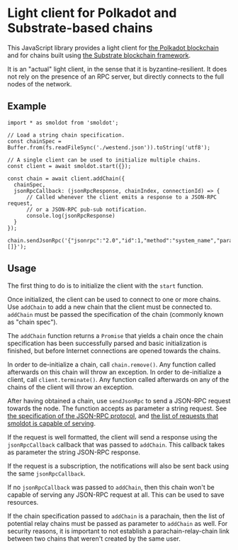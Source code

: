 # Light client for Polkadot and Substrate-based chains

This JavaScript library provides a light client for
[the Polkadot blockchain](https://polkadot.network/) and for chains built
using [the Substrate blockchain framework](https://substrate.dev/).

It is an "actual" light client, in the sense that it is byzantine-resilient.
It does not rely on the presence of an RPC server, but directly connects to
the full nodes of the network.

## Example

```
import * as smoldot from 'smoldot';

// Load a string chain specification.
const chainSpec = Buffer.from(fs.readFileSync('./westend.json')).toString('utf8');

// A single client can be used to initialize multiple chains.
const client = await smoldot.start({});

const chain = await client.addChain({
  chainSpec,
  jsonRpcCallback: (jsonRpcResponse, chainIndex, connectionId) => {
      // Called whenever the client emits a response to a JSON-RPC request,
      // or a JSON-RPC pub-sub notification.
      console.log(jsonRpcResponse)
  }
});

chain.sendJsonRpc('{"jsonrpc":"2.0","id":1,"method":"system_name","params":[]}');
```

## Usage

The first thing to do is to initialize the client with the `start` function.

Once initialized, the client can be used to connect to one or more chains. Use `addChain` to add
a new chain that the client must be connected to. `addChain` must be passed the specification of
the chain (commonly known as "chain spec").

The `addChain` function returns a `Promise` that yields a chain once the chain specification has
been successfully parsed and basic initialization is finished, but before Internet connections
are opened towards the chains.

In order to de-initialize a chain, call `chain.remove()`. Any function called afterwards on this
chain will throw an exception.
In order to de-initialize a client, call `client.terminate()`. Any function called afterwards on
any of the chains of the client will throw an exception.

After having obtained a chain, use `sendJsonRpc` to send a JSON-RPC request towards the node.
The function accepts as parameter a string request. See
[the specification of the JSON-RPC protocol](https://www.jsonrpc.org/specification),
and [the list of requests that smoldot is capable of serving](https://polkadot.js.org/docs/substrate/rpc/).

If the request is well formatted, the client will send a response using the `jsonRpcCallback`
callback that was passed to `addChain`. This callback takes as parameter the string JSON-RPC
response.

If the request is a subscription, the notifications will also be sent back using the same
`jsonRpcCallback`.

If no `jsonRpcCallback` was passed to `addChain`, then this chain won't be capable of serving
any JSON-RPC request at all. This can be used to save resources.

If the chain specification passed to `addChain` is a parachain, then the list of potential relay
chains must be passed as parameter to `addChain` as well. For security reasons, it is important
to not establish a parachain-relay-chain link between two chains that weren't created by the same
user.
